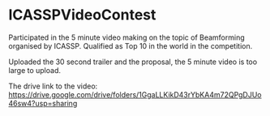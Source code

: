 # ICASSPVideoContest
Participated in the 5 minute video making on the topic of Beamforming organised by ICASSP.
Qualified as Top 10 in the world in the competition.

Uploaded the 30 second trailer and the proposal, the 5 minute video is too large to upload.

The drive link to the video: https://drive.google.com/drive/folders/1GgaLLKikD43rYbKA4m72QPgDJUo46sw4?usp=sharing
